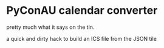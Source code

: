 # PyConAU calendar converter

pretty much what it says on the tin.

a quick and dirty hack to build an ICS file from the JSON tile 